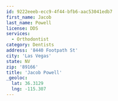 ```yaml
---
id: 9222eeeb-ecc9-4f44-bfb6-aac53041edb7
first_name: Jacob
last_name: Powell
license: DDS
services:
  - Orthodontist
category: Dentists
address: '8440 Footpath St'
city: 'Las Vegas'
state: NV
zip: '89166'
title: 'Jacob Powell'
_geoloc:
  lat: 36.3129
  lng: -115.307
---
```

